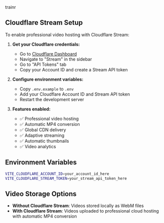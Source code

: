 trainr

## Cloudflare Stream Setup

To enable professional video hosting with Cloudflare Stream:

1. **Get your Cloudflare credentials:**
   - Go to [Cloudflare Dashboard](https://dash.cloudflare.com)
   - Navigate to "Stream" in the sidebar
   - Go to "API Tokens" tab
   - Copy your Account ID and create a Stream API token

2. **Configure environment variables:**
   - Copy `.env.example` to `.env`
   - Add your Cloudflare Account ID and Stream API token
   - Restart the development server

3. **Features enabled:**
   - ✅ Professional video hosting
   - ✅ Automatic MP4 conversion
   - ✅ Global CDN delivery
   - ✅ Adaptive streaming
   - ✅ Automatic thumbnails
   - ✅ Video analytics

## Environment Variables

```bash
VITE_CLOUDFLARE_ACCOUNT_ID=your_account_id_here
VITE_CLOUDFLARE_STREAM_TOKEN=your_stream_api_token_here
```

## Video Storage Options

- **Without Cloudflare Stream**: Videos stored locally as WebM files
- **With Cloudflare Stream**: Videos uploaded to professional cloud hosting with automatic MP4 conversion
